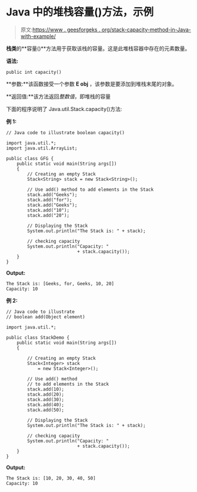 # Java 中的堆栈容量()方法，示例

> 原文:[https://www . geesforgeks . org/stack-capacity-method-in-Java-with-example/](https://www.geeksforgeeks.org/stack-capacity-method-in-java-with-example/)

**栈类**的**容量()**方法用于获取该栈的容量。这是此堆栈容器中存在的元素数量。

**语法:**

```
public int capacity()
```

**参数:**该函数接受一个参数 **E obj** ，该参数是要添加到堆栈末尾的对象。

**返回值:**该方法返回*整数值*，即堆栈的容量

下面的程序说明了 Java.util.Stack.capacity()方法:

**例 1:**

```
// Java code to illustrate boolean capacity()

import java.util.*;
import java.util.ArrayList;

public class GFG {
    public static void main(String args[])
    {
        // Creating an empty Stack
        Stack<String> stack = new Stack<String>();

        // Use add() method to add elements in the Stack
        stack.add("Geeks");
        stack.add("for");
        stack.add("Geeks");
        stack.add("10");
        stack.add("20");

        // Displaying the Stack
        System.out.println("The Stack is: " + stack);

        // checking capacity
        System.out.println("Capacity: "
                           + stack.capacity());
    }
}
```

**Output:**

```
The Stack is: [Geeks, for, Geeks, 10, 20]
Capacity: 10

```

**例 2:**

```
// Java code to illustrate
// boolean add(Object element)

import java.util.*;

public class StackDemo {
    public static void main(String args[])
    {

        // Creating an empty Stack
        Stack<Integer> stack
            = new Stack<Integer>();

        // Use add() method
        // to add elements in the Stack
        stack.add(10);
        stack.add(20);
        stack.add(30);
        stack.add(40);
        stack.add(50);

        // Displaying the Stack
        System.out.println("The Stack is: " + stack);

        // checking capacity
        System.out.println("Capacity: "
                           + stack.capacity());
    }
}
```

**Output:**

```
The Stack is: [10, 20, 30, 40, 50]
Capacity: 10

```